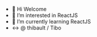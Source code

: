- 👋 Hi Welcome 
- 👀 I’m interested in ReactJS
- 🌱 I’m currently learning ReactJS
- <-> @ thibault / Tibo

<!---
thibault-reposit/thibault-reposit is a ✨ special ✨ repository because its `README.md` (this file) appears on your GitHub profile.
You can click the Preview link to take a look at your changes.
--->
